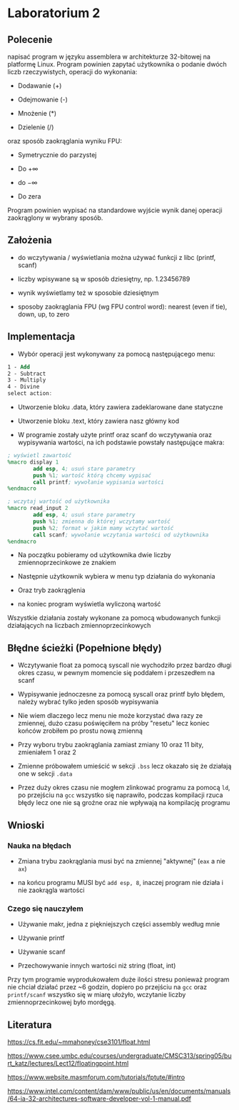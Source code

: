 # Laboratorium 2

## Polecenie

napisać program w języku assemblera w architekturze 32-bitowej na platformę Linux. Program powinien zapytać użytkownika o podanie dwóch liczb rzeczywistych, operacji do wykonania:

- Dodawanie (+)

- Odejmowanie (-)

- Mnożenie (*)

- Dzielenie (/)
 
oraz sposób zaokrąglania wyniku FPU:

- Symetrycznie do parzystej

- Do $+\infty$

- do $-\infty$

- Do zera

Program powinien wypisać na standardowe wyjście wynik danej operacji zaokrąglony w wybrany sposób.

## Założenia

- do wczytywania / wyświetlania można używać funkcji z libc (printf, scanf)

- liczby wpisywane są w sposób dziesiętny, np. 1.23456789

- wynik wyświetlamy też w sposobie dziesiętnym

- sposoby zaokrąglania FPU (wg FPU control word): nearest (even if tie), down, up, to zero

## Implementacja

- Wybór operacji jest wykonywany za pomocą następującego menu:
```nasm
1 - Add
2 - Subtract
3 - Multiply
4 - Divine
select action:
```
- Utworzenie bloku .data, który zawiera zadeklarowane dane statyczne

- Utworzenie bloku .text, który zawiera nasz główny kod

- W programie zostały użyte printf oraz scanf do wczytywania oraz wypisywania wartości, na ich podstawie powstały następujące makra:
```nasm
; wyświetl zawartość
%macro display 1
        add esp, 4; usuń stare parametry
        push %1; wartość którą chcemy wypisać
        call printf; wywołanie wypisania wartości
%endmacro

; wczytaj wartość od użytkownika
%macro read_input 2
        add esp, 4; usuń stare parametry
        push %1; zmienna do której wczytamy wartość
        push %2; format w jakim mamy wczytać wartość
        call scanf; wywołanie wczytania wartości od użytkownika
%endmacro
```

- Na początku pobieramy od użytkownika dwie liczby zmiennoprzecinkowe ze znakiem

- Następnie użytkownik wybiera w menu typ działania do wykonania
- Oraz tryb zaokrąglenia

- na koniec program wyświetla wyliczoną wartość

Wszystkie działania zostały wykonane za pomocą wbudowanych funkcji działających na liczbach zmiennoprzecinkowych

## Błędne ścieżki (Popełnione błędy)

- Wczytywanie float za pomocą syscall nie wychodziło przez bardzo długi okres czasu, w pewnym momencie się poddałem i przeszedłem na scanf

- Wypisywanie jednoczesne za pomocą syscall oraz printf było błędem, należy wybrać tylko jeden sposób wypisywania

- Nie wiem dlaczego lecz menu nie może korzystać dwa razy ze zmiennej, dużo czasu poświęciłem na próby "resetu" lecz koniec końców zrobiłem po prostu nową zmienną

- Przy wyboru trybu zaokrąglania zamiast zmiany 10 oraz 11 bity, zmieniałem 1 oraz 2

- Zmienne próbowałem umieścić w sekcji `.bss` lecz okazało się że działają one w sekcji `.data`

- Przez duży okres czasu nie mogłem zlinkować programu za pomocą `ld`, po przejściu na `gcc` wszystko się naprawiło, podczas kompilacji rzuca błędy lecz one nie są groźne oraz nie wpływają na kompilację programu


## Wnioski

### Nauka na błędach

- Zmiana trybu zaokrąglania musi być na zmiennej "aktywnej" (`eax` a nie `ax`)

- na końcu programu MUSI być `add esp, 8`, inaczej program nie działa i nie zaokrągla wartości

### Czego się nauczyłem

- Używanie makr, jedna z piękniejszych części assembly według mnie

- Używanie printf

- Używanie scanf

- Przechowywanie innych wartości niż string (float, int)

Przy tym programie wyprodukowałem duże ilości stresu ponieważ program nie chciał działać przez ~6 godzin, dopiero po przejściu na `gcc` oraz `printf/scanf` wszystko się w miarę ułożyło, wczytanie liczby zmiennoprzecinkowej było mordęgą.

## Literatura
<https://cs.fit.edu/~mmahoney/cse3101/float.html>

<https://www.csee.umbc.edu/courses/undergraduate/CMSC313/spring05/burt_katz/lectures/Lect12/floatingpoint.html>

<https://www.website.masmforum.com/tutorials/fptute/#intro>

<https://www.intel.com/content/dam/www/public/us/en/documents/manuals/64-ia-32-architectures-software-developer-vol-1-manual.pdf>



